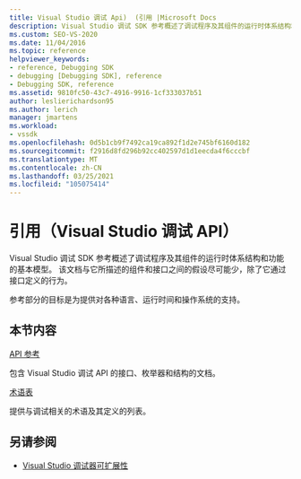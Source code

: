 ```yaml
---
title: Visual Studio 调试 Api)  (引用 |Microsoft Docs
description: Visual Studio 调试 SDK 参考概述了调试程序及其组件的运行时体系结构和功能的基本模型。
ms.custom: SEO-VS-2020
ms.date: 11/04/2016
ms.topic: reference
helpviewer_keywords:
- reference, Debugging SDK
- debugging [Debugging SDK], reference
- Debugging SDK, reference
ms.assetid: 9810fc50-43c7-4916-9916-1cf333037b51
author: leslierichardson95
ms.author: lerich
manager: jmartens
ms.workload:
- vssdk
ms.openlocfilehash: 0d5b1cb9f7492ca19ca892f1d2e745bf6160d182
ms.sourcegitcommit: f2916d8fd296b92cc402597d1d1eecda4f6cccbf
ms.translationtype: MT
ms.contentlocale: zh-CN
ms.lasthandoff: 03/25/2021
ms.locfileid: "105075414"
---
```

# <a name="reference-visual-studio-debugging-apis"></a>引用（Visual Studio 调试 API）

Visual Studio 调试 SDK 参考概述了调试程序及其组件的运行时体系结构和功能的基本模型。 该文档与它所描述的组件和接口之间的假设尽可能少，除了它通过接口定义的行为。

参考部分的目标是为提供对各种语言、运行时间和操作系统的支持。

## <a name="in-this-section"></a>本节内容

[API 参考](../../../extensibility/debugger/reference/api-reference-visual-studio-debugging.md)

包含 Visual Studio 调试 API 的接口、枚举器和结构的文档。

[术语表](../../../extensibility/debugger/reference/visual-studio-debugger-glossary.md)

提供与调试相关的术语及其定义的列表。

## <a name="see-also"></a>另请参阅

- [Visual Studio 调试器可扩展性](../../../extensibility/debugger/visual-studio-debugger-extensibility.md)
